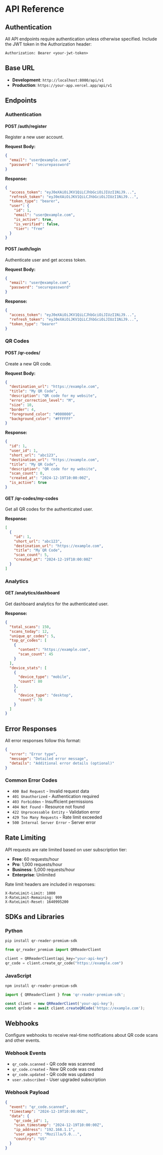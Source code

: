 # API Reference

## Authentication

All API endpoints require authentication unless otherwise specified. Include the JWT token in the Authorization header:

```
Authorization: Bearer <your-jwt-token>
```

## Base URL

- **Development**: `http://localhost:8000/api/v1`
- **Production**: `https://your-app.vercel.app/api/v1`

## Endpoints

### Authentication

#### POST /auth/register
Register a new user account.

**Request Body:**
```json
{
  "email": "user@example.com",
  "password": "securepassword"
}
```

**Response:**
```json
{
  "access_token": "eyJ0eXAiOiJKV1QiLCJhbGciOiJIUzI1NiJ9...",
  "refresh_token": "eyJ0eXAiOiJKV1QiLCJhbGciOiJIUzI1NiJ9...",
  "token_type": "bearer",
  "user": {
    "id": 1,
    "email": "user@example.com",
    "is_active": true,
    "is_verified": false,
    "tier": "free"
  }
}
```

#### POST /auth/login
Authenticate user and get access token.

**Request Body:**
```json
{
  "email": "user@example.com",
  "password": "securepassword"
}
```

**Response:**
```json
{
  "access_token": "eyJ0eXAiOiJKV1QiLCJhbGciOiJIUzI1NiJ9...",
  "refresh_token": "eyJ0eXAiOiJKV1QiLCJhbGciOiJIUzI1NiJ9...",
  "token_type": "bearer"
}
```

### QR Codes

#### POST /qr-codes/
Create a new QR code.

**Request Body:**
```json
{
  "destination_url": "https://example.com",
  "title": "My QR Code",
  "description": "QR code for my website",
  "error_correction_level": "M",
  "size": 10,
  "border": 4,
  "foreground_color": "#000000",
  "background_color": "#FFFFFF"
}
```

**Response:**
```json
{
  "id": 1,
  "user_id": 1,
  "short_url": "abc123",
  "destination_url": "https://example.com",
  "title": "My QR Code",
  "description": "QR code for my website",
  "scan_count": 0,
  "created_at": "2024-12-19T10:00:00Z",
  "is_active": true
}
```

#### GET /qr-codes/my-codes
Get all QR codes for the authenticated user.

**Response:**
```json
[
  {
    "id": 1,
    "short_url": "abc123",
    "destination_url": "https://example.com",
    "title": "My QR Code",
    "scan_count": 5,
    "created_at": "2024-12-19T10:00:00Z"
  }
]
```

### Analytics

#### GET /analytics/dashboard
Get dashboard analytics for the authenticated user.

**Response:**
```json
{
  "total_scans": 150,
  "scans_today": 12,
  "unique_qr_codes": 5,
  "top_qr_codes": [
    {
      "content": "https://example.com",
      "scan_count": 45
    }
  ],
  "device_stats": [
    {
      "device_type": "mobile",
      "count": 80
    },
    {
      "device_type": "desktop",
      "count": 70
    }
  ]
}
```

## Error Responses

All error responses follow this format:

```json
{
  "error": "Error type",
  "message": "Detailed error message",
  "details": "Additional error details (optional)"
}
```

### Common Error Codes

- `400 Bad Request` - Invalid request data
- `401 Unauthorized` - Authentication required
- `403 Forbidden` - Insufficient permissions
- `404 Not Found` - Resource not found
- `422 Unprocessable Entity` - Validation error
- `429 Too Many Requests` - Rate limit exceeded
- `500 Internal Server Error` - Server error

## Rate Limiting

API requests are rate limited based on user subscription tier:

- **Free**: 60 requests/hour
- **Pro**: 1,000 requests/hour
- **Business**: 5,000 requests/hour
- **Enterprise**: Unlimited

Rate limit headers are included in responses:

```
X-RateLimit-Limit: 1000
X-RateLimit-Remaining: 999
X-RateLimit-Reset: 1640995200
```

## SDKs and Libraries

### Python
```bash
pip install qr-reader-premium-sdk
```

```python
from qr_reader_premium import QRReaderClient

client = QRReaderClient(api_key="your-api-key")
qr_code = client.create_qr_code("https://example.com")
```

### JavaScript
```bash
npm install qr-reader-premium-sdk
```

```javascript
import { QRReaderClient } from 'qr-reader-premium-sdk';

const client = new QRReaderClient('your-api-key');
const qrCode = await client.createQRCode('https://example.com');
```

## Webhooks

Configure webhooks to receive real-time notifications about QR code scans and other events.

### Webhook Events

- `qr_code.scanned` - QR code was scanned
- `qr_code.created` - New QR code was created
- `qr_code.updated` - QR code was updated
- `user.subscribed` - User upgraded subscription

### Webhook Payload

```json
{
  "event": "qr_code.scanned",
  "timestamp": "2024-12-19T10:00:00Z",
  "data": {
    "qr_code_id": 1,
    "scan_timestamp": "2024-12-19T10:00:00Z",
    "ip_address": "192.168.1.1",
    "user_agent": "Mozilla/5.0...",
    "country": "US"
  }
}
```
